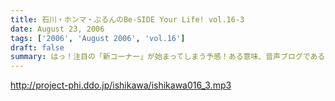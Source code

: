 ```yaml
---
title: 石川・ホンマ・ぶるんのBe-SIDE Your Life! vol.16-3
date: August 23, 2006
tags: ['2006', 'August 2006', 'vol.16']
draft: false
summary: はっ！注目の「新コーナー」が始まってしまう予感！ある意味、音声ブログである当番組が、本家ブログの達人に果敢にも挑んでいく番組。コーナー名は特に注意が必要なので、耳をこらして聴いてみてほしい必須の三本目です。NAMAE
---
```


http://project-phi.ddo.jp/ishikawa/ishikawa016_3.mp3